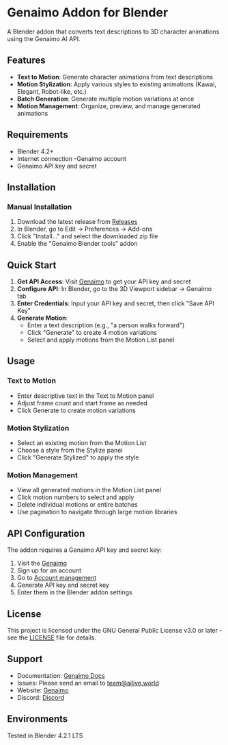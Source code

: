 # Genaimo Addon for Blender
A Blender addon that converts text descriptions to 3D character animations using the Genaimo AI API.
## Features
- **Text to Motion**: Generate character animations from text descriptions
- **Motion Stylization**: Apply various styles to existing animations (Kawai, Elegant, Robot-like, etc.)
- **Batch Generation**: Generate multiple motion variations at once
- **Motion Management**: Organize, preview, and manage generated animations
## Requirements
- Blender 4.2+
- Internet connection
-Genaimo account
- Genaimo API key and secret
## Installation
### Manual Installation
1. Download the latest release from [Releases](https://github.com/ailive-world/Genaimo_blender_addon/releases/)
2. In Blender, go to Edit → Preferences → Add-ons
3. Click "Install..." and select the downloaded zip file
4. Enable the "Genaimo Blender tools" addon
## Quick Start
1. **Get API Access**: Visit [Genaimo](https://genaimo.ailive.world/) to get your API key and secret
2. **Configure API**: In Blender, go to the 3D Viewport sidebar → Genaimo tab
3. **Enter Credentials**: Input your API key and secret, then click "Save API Key"
4. **Generate Motion**:
   - Enter a text description (e.g., "a person walks forward")
   - Click "Generate" to create 4 motion variations
   - Select and apply motions from the Motion List panel
## Usage
### Text to Motion
- Enter descriptive text in the Text to Motion panel
- Adjust frame count and start frame as needed
- Click Generate to create motion variations
### Motion Stylization
- Select an existing motion from the Motion List
- Choose a style from the Stylize panel
- Click "Generate Stylized" to apply the style
### Motion Management
- View all generated motions in the Motion List panel
- Click motion numbers to select and apply
- Delete individual motions or entire batches
- Use pagination to navigate through large motion libraries
## API Configuration
The addon requires a Genaimo API key and secret key:
1. Visit the [Genaimo](https://genaimo.ailive.world/)
2. Sign up for an account
3. Go to [Account management](https://genaimo.ailive.world/mypage)
3. Generate API key and secret key
4. Enter them in the Blender addon settings
## License
This project is licensed under the GNU General Public License v3.0 or later - see the [LICENSE](LICENSE) file for details.
## Support
- Documentation: [Genaimo Docs](https://docs.ailive.world/docs/intro)
- Issues: Please send an email to team@ailive.world
- Website: [Genaimo](https://genaimo.ailive.world)
- Discord: [Discord](https://discord.com/invite/8Yj4pMYsJN)
## Environments
Tested in Blender 4.2.1 LTS
